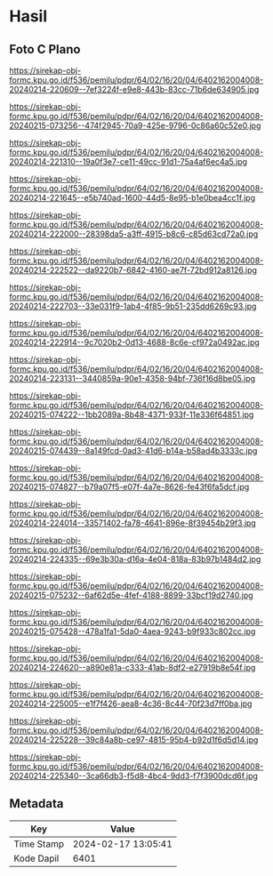 # Hasil

## Foto C Plano

https://sirekap-obj-formc.kpu.go.id/f536/pemilu/pdpr/64/02/16/20/04/6402162004008-20240214-220609--7ef3224f-e9e8-443b-83cc-71b6de634905.jpg

https://sirekap-obj-formc.kpu.go.id/f536/pemilu/pdpr/64/02/16/20/04/6402162004008-20240215-073256--474f2945-70a9-425e-9796-0c86a60c52e0.jpg

https://sirekap-obj-formc.kpu.go.id/f536/pemilu/pdpr/64/02/16/20/04/6402162004008-20240214-221310--19a0f3e7-ce11-49cc-91d1-75a4af6ec4a5.jpg

https://sirekap-obj-formc.kpu.go.id/f536/pemilu/pdpr/64/02/16/20/04/6402162004008-20240214-221645--e5b740ad-1600-44d5-8e95-b1e0bea4cc1f.jpg

https://sirekap-obj-formc.kpu.go.id/f536/pemilu/pdpr/64/02/16/20/04/6402162004008-20240214-222000--28398da5-a3ff-4915-b8c6-c85d63cd72a0.jpg

https://sirekap-obj-formc.kpu.go.id/f536/pemilu/pdpr/64/02/16/20/04/6402162004008-20240214-222522--da9220b7-6842-4160-ae7f-72bd912a8126.jpg

https://sirekap-obj-formc.kpu.go.id/f536/pemilu/pdpr/64/02/16/20/04/6402162004008-20240214-222703--33e031f9-1ab4-4f85-9b51-235dd6269c93.jpg

https://sirekap-obj-formc.kpu.go.id/f536/pemilu/pdpr/64/02/16/20/04/6402162004008-20240214-222914--9c7020b2-0d13-4688-8c6e-cf972a0492ac.jpg

https://sirekap-obj-formc.kpu.go.id/f536/pemilu/pdpr/64/02/16/20/04/6402162004008-20240214-223131--3440859a-90e1-4358-94bf-736f16d8be05.jpg

https://sirekap-obj-formc.kpu.go.id/f536/pemilu/pdpr/64/02/16/20/04/6402162004008-20240215-074222--1bb2089a-8b48-4371-933f-11e336f64851.jpg

https://sirekap-obj-formc.kpu.go.id/f536/pemilu/pdpr/64/02/16/20/04/6402162004008-20240215-074439--8a149fcd-0ad3-41d6-b14a-b58ad4b3333c.jpg

https://sirekap-obj-formc.kpu.go.id/f536/pemilu/pdpr/64/02/16/20/04/6402162004008-20240215-074827--b79a07f5-e07f-4a7e-8626-fe43f6fa5dcf.jpg

https://sirekap-obj-formc.kpu.go.id/f536/pemilu/pdpr/64/02/16/20/04/6402162004008-20240214-224014--33571402-fa78-4641-896e-8f39454b29f3.jpg

https://sirekap-obj-formc.kpu.go.id/f536/pemilu/pdpr/64/02/16/20/04/6402162004008-20240214-224335--69e3b30a-d16a-4e04-818a-83b97b1484d2.jpg

https://sirekap-obj-formc.kpu.go.id/f536/pemilu/pdpr/64/02/16/20/04/6402162004008-20240215-075232--6af62d5e-4fef-4188-8899-33bcf19d2740.jpg

https://sirekap-obj-formc.kpu.go.id/f536/pemilu/pdpr/64/02/16/20/04/6402162004008-20240215-075428--478a1fa1-5da0-4aea-9243-b9f933c802cc.jpg

https://sirekap-obj-formc.kpu.go.id/f536/pemilu/pdpr/64/02/16/20/04/6402162004008-20240214-224620--a890e81a-c333-41ab-8df2-e27919b8e54f.jpg

https://sirekap-obj-formc.kpu.go.id/f536/pemilu/pdpr/64/02/16/20/04/6402162004008-20240214-225005--e1f7f426-aea8-4c36-8c44-70f23d7ff0ba.jpg

https://sirekap-obj-formc.kpu.go.id/f536/pemilu/pdpr/64/02/16/20/04/6402162004008-20240214-225228--39c84a8b-ce97-4815-95b4-b92d1f6d5d14.jpg

https://sirekap-obj-formc.kpu.go.id/f536/pemilu/pdpr/64/02/16/20/04/6402162004008-20240214-225340--3ca66db3-f5d8-4bc4-9dd3-f7f3900dcd6f.jpg


## Metadata

| Key        | Value               |
| ---------- | ------------------- |
| Time Stamp | 2024-02-17 13:05:41 |
| Kode Dapil | 6401                |



